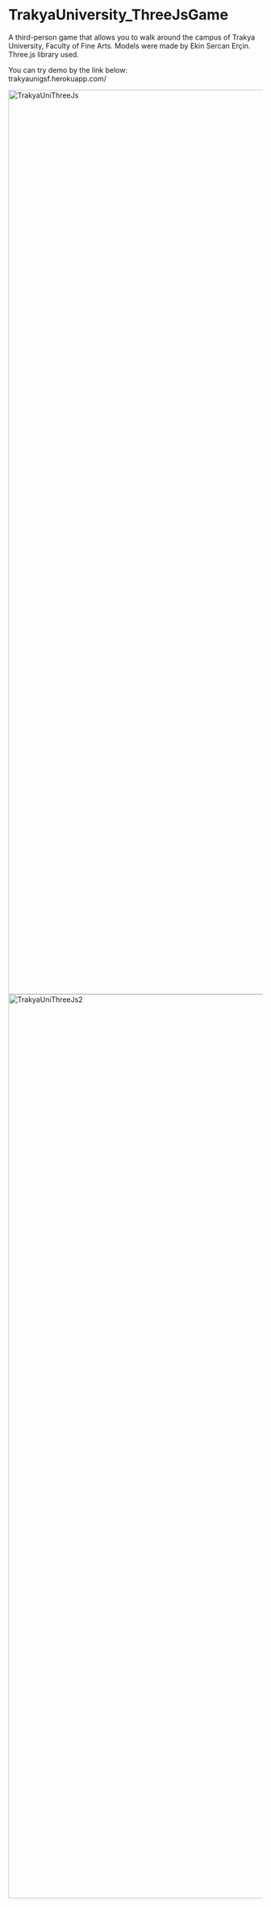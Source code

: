 # TrakyaUniversity_ThreeJsGame
 A third-person game that allows you to walk around the campus of Trakya University, Faculty of Fine Arts.
 Models were made by Ekin Sercan Erçin. Three.js library used.
 
 
 You can try demo by the link below:  <br>  trakyaunigsf.herokuapp.com/
 
 
 
<img width="1792" alt="TrakyaUniThreeJs" src="https://user-images.githubusercontent.com/85846854/171920179-429317e6-be01-4977-8b55-f1e3f5afd597.png">


<img width="1792" alt="TrakyaUniThreeJs2" src="https://user-images.githubusercontent.com/85846854/171920227-66f90bb8-cc82-4042-9713-eb75d37e541d.png">

